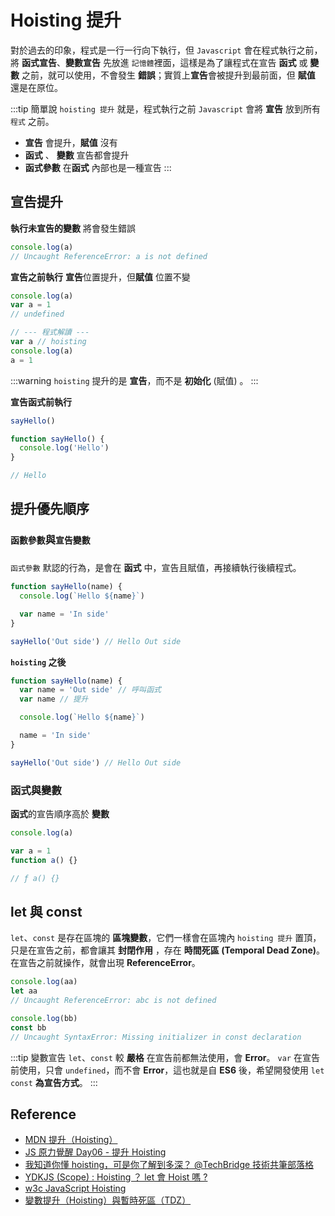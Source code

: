 # Hoisting 提升

對於過去的印象，程式是一行一行向下執行，但 `Javascript` 會在程式執行之前，將 **函式宣告**、**變數宣告** 先放進 `記憶體`裡面，這樣是為了讓程式在宣告 **函式** 或 **變數** 之前，就可以使用，不會發生 **錯誤**；實質上**宣告**會被提升到最前面，但 **賦值** 還是在原位。

:::tip 簡單說
`hoisting 提升` 就是，程式執行之前 `Javascript` 會將 **宣告** 放到所有 `程式` 之前。

- **宣告** 會提升，**賦值** 沒有
- **函式** 、 **變數** 宣告都會提升
- **函式參數** 在**函式** 內部也是一種宣告
  :::

## 宣告提升

**執行未宣告的變數** 將會發生錯誤

```js
console.log(a)
// Uncaught ReferenceError: a is not defined
```

**宣告之前執行** **宣告**位置提升，但**賦值** 位置不變

```js {6}
console.log(a)
var a = 1
// undefined

// --- 程式解讀 ---
var a // hoisting
console.log(a)
a = 1
```

:::warning
`hoisting` 提升的是 **宣告**，而不是 **初始化** (賦值) 。
:::

**宣告函式前執行**

```js
sayHello()

function sayHello() {
  console.log('Hello')
}

// Hello
```

## 提升優先順序

### `函數參數`與`宣告變數`

###

`函式參數` 默認的行為，是會在 **函式** 中，宣告且賦值，再接續執行後續程式。

```js
function sayHello(name) {
  console.log(`Hello ${name}`)

  var name = 'In side'
}

sayHello('Out side') // Hello Out side
```

**`hoisting` 之後**

```js
function sayHello(name) {
  var name = 'Out side' // 呼叫函式
  var name // 提升

  console.log(`Hello ${name}`)

  name = 'In side'
}

sayHello('Out side') // Hello Out side
```

### 函式與變數

**函式**的宣告順序高於 **變數**

```js
console.log(a)

var a = 1
function a() {}

// ƒ a() {}
```

## let 與 const

`let`、`const` 是存在區塊的 **區塊變數**，它們一樣會在區塊內 `hoisting 提升` 置頂，只是在宣告之前，都會讓其 **封閉作用** ，存在 **時間死區 (Temporal Dead Zone)**。在宣告之前就操作，就會出現 **ReferenceError**。

```js
console.log(aa)
let aa
// Uncaught ReferenceError: abc is not defined

console.log(bb)
const bb
// Uncaught SyntaxError: Missing initializer in const declaration
```

:::tip 變數宣告
`let`、`const` 較 **嚴格** 在宣告前都無法使用，會 **Error**。
`var` 在宣告前使用，只會 `undefined`，而不會 **Error**，這也就是自 **ES6** 後，希望開發使用 `let` `const` **為宣告方式**。
:::

## Reference

- [MDN 提升（Hoisting）](https://developer.mozilla.org/zh-TW/docs/Glossary/Hoisting)
- [JS 原力覺醒 Day06 - 提升 Hoisting](https://ithelp.ithome.com.tw/articles/10218457)
- [我知道你懂 hoisting，可是你了解到多深？ @TechBridge 技術共筆部落格](https://blog.techbridge.cc/2018/11/10/javascript-hoisting/)
- [YDKJS (Scope) : Hoisting ？ let 會 Hoist 嗎 ?](https://ithelp.ithome.com.tw/articles/10225604)
- [w3c JavaScript Hoisting](https://www.w3schools.com/js/js_hoisting.asp)
- [變數提升（Hoisting）與暫時死區（TDZ）](https://ithelp.ithome.com.tw/m/articles/10219518)
